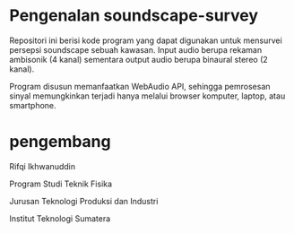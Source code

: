# Pengenalan soundscape-survey
Repositori ini berisi kode program yang dapat digunakan untuk mensurvei persepsi soundscape sebuah kawasan. Input audio berupa rekaman ambisonik (4 kanal) sementara output audio berupa binaural stereo (2 kanal).

Program disusun memanfaatkan WebAudio API, sehingga pemrosesan sinyal memungkinkan terjadi hanya melalui browser komputer, laptop, atau smartphone.

# pengembang
Rifqi Ikhwanuddin

Program Studi Teknik Fisika

Jurusan Teknologi Produksi dan Industri

Institut Teknologi Sumatera
